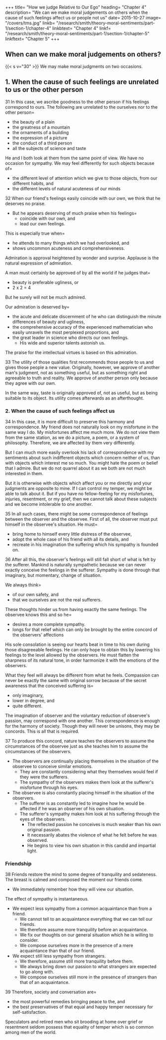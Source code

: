 
+++
title=  "How we judge Relative to Our Ego"
heading=  "Chapter 4"
description=  "We can we make moral judgements on others when the cause of such feelings affect us or people not us"
date=  2015-10-27
image=  "/covers/tms.jpg"
linkb=  "/research/smith/theory-moral-sentiments/part-1/section-1/chapter-4"
linkbtext=  "Chapter 4"
linkf=  "/research/smith/theory-moral-sentiments/part-1/section-1/chapter-5"
linkftext=  "Chapter 5"
+++

## When can we make moral judgements on others?

{{< s v="30" >}} We may make moral judgments on two occasions.


## 1. When the cause of such feelings are unrelated to us or the other person

31 In this case, we ascribe goodness to the other person if his feelings correspond to ours. The following are unrelated to the ourselves nor to the other person= 
- the beauty of a plain
- the greatness of a mountain
- the ornaments of a building
- the expression of a picture
- the conduct of a third person
- all the subjects of science and taste

He and I both look at them from the same point of view. We have no occasion for sympathy. We may feel differently for such objects because of= 
- the different level of attention which we give to those objects, from our different habits, and
- the different levels of natural acuteness of our minds


32 When our friend's feelings easily coincide with our own, we think that he deserves no praise.
- But he appears deserving of much praise when his feelings= 
  - coincide with our own, and
  - lead our own feelings.

This is especially true when= 
- he attends to many things which we had overlooked, and
- shows uncommon acuteness and comprehensiveness.

Admiration is approval heightened by wonder and surprise. Applause is the natural expression of admiration.

A man must certainly be approved of by all the world if he judges that= 
- beauty is preferable ugliness, or
- 2 x 2 = 4

But he surely will not be much admired.

Our admiration is deserved by= 
- the acute and delicate discernment of he who can distinguish the minute differences of beauty and ugliness,
- the comprehensive accuracy of the experienced mathematician who easily unravels the most perplexed proportions, and
- the great leader in science who directs our own feelings.
  - His wide and superior talents astonish us.

The praise for the intellectual virtues is based on this admiration.


33 The utility of those qualities first recommends those people to us and gives those people a new value. Originally, however, we approve of another man's judgment, not as something useful, but as something right and agreeable to truth and reality. We approve of another person only because they agree with our own.

In the same way, taste is originally approved of, not as useful, but as being suitable to its object. Its utility comes afterwards as an afterthought.
<!-- It is not what first recommends our approval. -->


### 2. When the cause of such feelings affect us

34 In this case, it is more difficult to preserve this harmony and correspondence. My friend does not naturally look on my misfortune in the same way I do. My misfortunes affect me much more. We do not view them from the same station, as we do a picture, a poem, or a system of philosophy. Therefore, we are affected by them very differently.

But I can much more easily overlook his lack of correspondence with my sentiments about such indifferent objects which concern neither of us, than with objects which interest me so much.
You might hate the poem or belief that I admire. But we do not quarrel about it as we both are not much interested in them.

But it is otherwise with objects which affect you or me directly and your judgments are opposite to mine. If I can control my temper, we might be able to talk about it. But if you have no fellow-feeling for my misfortunes, injuries, resentment, or my grief, then we cannot talk about these subjects and we become intolerable to one another.

<!-- I can neither support your company, nor you mine.
You are confounded at my violence and passion.
I am enraged at your cold insensibility and lack of feeling.
 -->
35 In all such cases, there might be some correspondence of feelings between the observer and the observee. First of all, the observer must put himself in the observee's situation. He must= 
- bring home to himself every little distress of the observee,
- adopt the whole case of his friend with all its details, and
- recreate in his imagination the suffering which his sympathy is founded on.

36 After all this, the observer's feelings will still fall short of what is felt by the sufferer. Mankind is naturally sympathetic because we can never exactly conceive the feelings in the sufferer. Sympathy is done through that imaginary, but momentary, change of situation.

We always think= 
- of our own safety, and
- that we ourselves are not the real sufferers.

These thoughts hinder us from having exactly the same feelings. The observee knows this and so he= 
- desires a more complete sympathy.
- longs for that relief which can only be brought by the entire concord of the observers' affections

His sole consolation is seeing our hearts beat in time to his own during those disagreeable feelings. He can only hope to obtain this by lowering his feelings to the level allowed by the observers. He must flatten the sharpness of its natural tone, in order harmonize it with the emotions of the observers.

What they feel will always be different from what he feels. Compassion can never be exactly the same with original sorrow because of the secret awareness that the conceived suffering is= 
- only imaginary,
- lower in degree, and
- quite different.

The imagination of observer and the voluntary reduction of observee's passion, may correspond with one another.
This correspondence is enough for the harmony of society. Though they will never be unisons, they may be concords. This is all that is required.

37 To produce this concord, nature teaches the observers to assume the circumstances of the observee just as she teaches him to assume the circumstances of the observers.
- The observers are continually placing themselves in the situation of the observee to conceive similar emotions.
  - They are constantly considering what they themselves would feel if they were the sufferers. 
  - The sympathy of the observers makes them look at the sufferer's misfortune through his eyes.
- The observee is also constantly placing himself in the situation of the observers.
  - The sufferer is as constantly led to imagine how he would be affected if he was an observer of his own situation.
  - The sufferer's sympathy makes him look at his suffering through the eyes of the observers.
    - The reflected passion he conceives is much weaker than his own original passion.
    - It necessarily abates the violence of what he felt before he was observed.
    - He begins to view his own situation in this candid and impartial light.


### Friendship

38 Friends restore the mind to some degree of tranquility and sedateness. The breast is calmed and composed the moment our friends come.
- We immediately remember how they will view our situation.

The effect of sympathy is instantaneous.
- We expect less sympathy from a common acquaintance than from a friend.
  - We cannot tell to an acquaintance everything that we can tell our friends.
  - We therefore assume more tranquility before an acquaintance.
  - We fix our thoughts on our general situation which he is willing to consider.
  - We compose ourselves more in the presence of a mere acquaintance than that of our friend.
- We expect still less sympathy from strangers.
  - We therefore, assume still more tranquility before them.
  - We always bring down our passion to what strangers are expected to go along with.
  - We compose ourselves still more in the presence of strangers than that of an acquaintance.


39 Therefore, society and conversation are= 
- the most powerful remedies bringing peace to the, and
- the best preservatives of that equal and happy temper necessary for self-satisfaction.

Speculators and retired men who sit brooding at home over grief or resentment seldom possess that equality of temper which is so common among men of the world.
